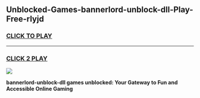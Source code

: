 
## Unblocked-Games-bannerlord-unblock-dll-Play-Free-rlyjd
<h3>
<a href="https://premium76.site?title=bannerlord-unblock-dll&ref=23A">CLICK TO PLAY</a></h3>
<hr>

<h3>
<a href="https://premium76.site?title=bannerlord-unblock-dll&ref=23A">CLICK 2 PLAY</a>
  
</h3>

<a href="https://premium76.site?title=bannerlord-unblock-dll&ref=23A"><img src="https://clearcache.store/games.png"></a>


**bannerlord-unblock-dll games unblocked: Your Gateway to Fun and Accessible Online Gaming**

